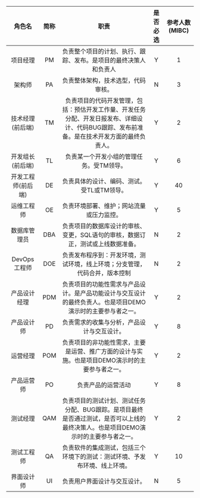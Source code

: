 |角色名|简称|职责|是否必选|参考人数(MIBC)|
| :-----: | :-----: | :-----: | :-----: | :-----: |
|项目经理|PM|负责整个项目的计划、执行、跟踪、发布。是项目的最终决策人和负责人|Y|1|
|架构师|PA|负责整体架构，技术选型，代码审核。|N|3|
|技术经理(前后端)|TM|负责项目的代码开发管理，包括：预估开发工作量、开发任务分配、开发日报发布、详细设计、代码BUG跟踪、发布前准备。是在技术开发方面的最终负责人。|Y|2|
|开发组长(前后端)|TL|负责某一个开发小组的管理任务。受TM领导。|Y|6|
|开发工程师(前后端)|DE|负责具体的设计、编码、测试。受TL或TM领导。|Y|40|
|运维工程师|OE|负责环境部署、维护；网站流量或压力监控。|Y|5|
|数据库管理员|DBA|负责项目的数据库设计的审核、变更，SQL语句的审核，数据订正，测试或上线数据准备。|N|2|
|DevOps 工程师|DOE|负责发布程序到：开发环境，测试环境，线上环境；分支管理，代码合并，版本控制|N|2|
|产品设计经理|PDM|负责项目的功能性需求与产品设计。是产品功能设计与交互设计的最终负责人。也是项目DEMO演示时的主要参与者之一。|Y|2|
|产品设计师|PD|负责需求的收集与分析，产品设计与交互设计。|Y|8|
|运营经理|POM|负责项目的非功能性需求，主要是运营、推广方面的设计与实施。也是项目DEMO演示时的主要参与者之一。|Y|2|
|产品运营师|PO|负责产品的运营活动|Y|8|
|测试经理|QAM|负责项目的测试计划、测试任务分配、BUG跟踪。是项目最终是否通过测试，是否可以上线的最终决策人。也是项目DEMO演示时的主要参与者之一。|Y|2|
|测试工程师|QA|负责软件的集成测试，包括三个环境下的测试：测试环境、予发布环境、线上环境。|Y|10|
|界面设计师|UI|负责用户界面设计与交互设计。|N|5|
